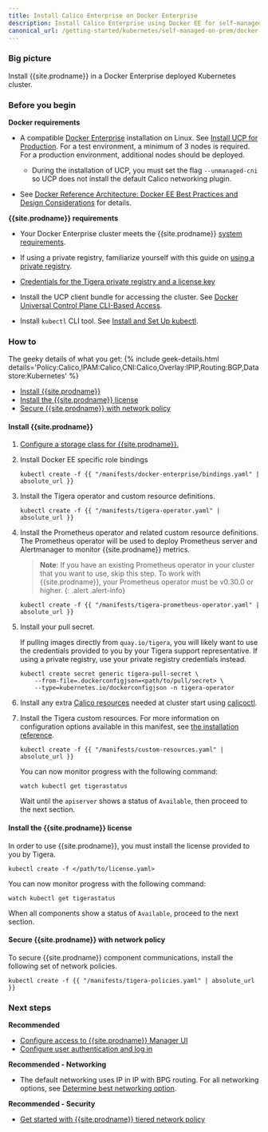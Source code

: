 ```yaml
---
title: Install Calico Enterprise on Docker Enterprise
description: Install Calico Enterprise using Docker EE for self-managed on-premises deployments.
canonical_url: /getting-started/kubernetes/self-managed-on-prem/docker-enterprise
---
```


### Big picture

Install {{site.prodname}} in a Docker Enterprise deployed Kubernetes cluster.

### Before you begin

**Docker requirements**

- A compatible [Docker Enterprise](https://docs.docker.com/ee/) installation on Linux. See [Install UCP for Production](https://docs.docker.com/ee/ucp/admin/install/). For a test environment, a minimum of 3 nodes is required. For a production environment, additional nodes should be deployed.
  - During the installation of UCP, you must set the flag `--unmanaged-cni` so UCP does not install the default Calico networking plugin.

- See [Docker Reference Architecture: Docker EE Best Practices and Design Considerations](https://success.docker.com/article/docker-ee-best-practices) for details.

**{{site.prodname}} requirements**

- Your Docker Enterprise cluster meets the {{site.prodname}} [system requirements](../requirements).

- If using a private registry, familiarize yourself with this guide on [using a private registry]({{site.baseurl}}/getting-started/private-registry).

- [Credentials for the Tigera private registry and a license key](../../../getting-started/calico-enterprise)

- Install the UCP client bundle for accessing the cluster. See [Docker Universal Control Plane CLI-Based Access](https://docs.docker.com/ee/ucp/user-access/cli/).

- Install `kubectl` CLI tool. See [Install and Set Up kubectl](https://kubernetes.io/docs/tasks/tools/install-kubectl/).

### How to

The geeky details of what you get:
{% include geek-details.html details='Policy:Calico,IPAM:Calico,CNI:Calico,Overlay:IPIP,Routing:BGP,Datastore:Kubernetes' %}

- [Install {{site.prodname}}](#install-calico-enterprise)
- [Install the {{site.prodname}} license](#install-the-calico-enterprise-license)
- [Secure {{site.prodname}} with network policy](#secure-calico-enterprise-with-network-policy)

#### Install {{site.prodname}}

1. [Configure a storage class for {{site.prodname}}.]({{site.baseurl}}/getting-started/create-storage)

1. Install Docker EE specific role bindings

   ```
   kubectl create -f {{ "/manifests/docker-enterprise/bindings.yaml" | absolute_url }}
   ```

1. Install the Tigera operator and custom resource definitions.

   ```
   kubectl create -f {{ "/manifests/tigera-operator.yaml" | absolute_url }}
   ```

1. Install the Prometheus operator and related custom resource definitions. The Prometheus operator will be used to deploy Prometheus server and Alertmanager to monitor {{site.prodname}} metrics.

   > **Note**: If you have an existing Prometheus operator in your cluster that you want to use, skip this step. To work with {{site.prodname}}, your Prometheus operator must be v0.30.0 or higher.
   {: .alert .alert-info}

   ```
   kubectl create -f {{ "/manifests/tigera-prometheus-operator.yaml" | absolute_url }}
   ```

1. Install your pull secret.

   If pulling images directly from `quay.io/tigera`, you will likely want to use the credentials provided to you by your Tigera support representative. If using a private registry, use your private registry credentials instead.

   ```
   kubectl create secret generic tigera-pull-secret \
       --from-file=.dockerconfigjson=<path/to/pull/secret> \
       --type=kubernetes.io/dockerconfigjson -n tigera-operator
   ```

1. Install any extra [Calico resources]({{site.baseurl}}/reference/resources) needed at cluster start using [calicoctl]({{site.baseurl}}/reference/calicoctl/overview).

1. Install the Tigera custom resources. For more information on configuration options available in this manifest, see [the installation reference]({{site.baseurl}}/reference/installation/api).

   ```
   kubectl create -f {{ "/manifests/custom-resources.yaml" | absolute_url }}
   ```

   You can now monitor progress with the following command:

   ```
   watch kubectl get tigerastatus
   ```

   Wait until the `apiserver` shows a status of `Available`, then proceed to the next section.

#### Install the {{site.prodname}} license

In order to use {{site.prodname}}, you must install the license provided to you by Tigera.

```
kubectl create -f </path/to/license.yaml>
```

You can now monitor progress with the following command:

```
watch kubectl get tigerastatus
```

When all components show a status of `Available`, proceed to the next section.

#### Secure {{site.prodname}} with network policy

To secure {{site.prodname}} component communications, install the following set of network policies.

```
kubectl create -f {{ "/manifests/tigera-policies.yaml" | absolute_url }}
```

### Next steps

**Recommended**

- [Configure access to {{site.prodname}} Manager UI]({{site.baseurl}}/getting-started/cnx/access-the-manager)
- [Configure user authentication and log in]({{site.baseurl}}/getting-started/cnx/create-user-login)

**Recommended - Networking**

- The default networking uses IP in IP with BPG routing. For all networking options, see [Determine best networking option]({{site.baseurl}}/networking/determine-best-networking).

**Recommended - Security**

- [Get started with {{site.prodname}} tiered network policy]({{site.baseurl}}/security/tiered-policy)
